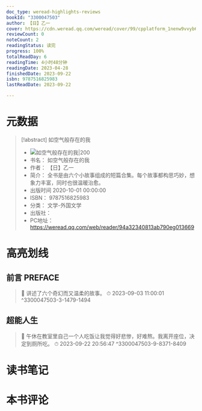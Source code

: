 ```yaml
---
doc_type: weread-highlights-reviews
bookId: "3300047503"
author: 【日】乙一
cover: https://cdn.weread.qq.com/weread/cover/99/cpplatform_1nenw9vvyb6dcyivilztan/t7_cpplatform_1nenw9vvyb6dcyivilztan1675412860.jpg
reviewCount: 0
noteCount: 2
readingStatus: 读完
progress: 100%
totalReadDay: 6
readingTime: 4小时48分钟
readingDate: 2023-04-28
finishedDate: 2023-09-22
isbn: 9787516825983
lastReadDate: 2023-09-22

---
```

# 元数据
> [!abstract] 如空气般存在的我
> - ![ 如空气般存在的我|200](https://cdn.weread.qq.com/weread/cover/99/cpplatform_1nenw9vvyb6dcyivilztan/t7_cpplatform_1nenw9vvyb6dcyivilztan1675412860.jpg)
> - 书名： 如空气般存在的我
> - 作者： 【日】乙一
> - 简介： 全书是由六个小故事组成的短篇合集。每个故事都构思巧妙，想象力丰富，同时也很温暖治愈。
> - 出版时间 2020-10-01 00:00:00
> - ISBN： 9787516825983
> - 分类： 文学-外国文学
> - 出版社： 
> - PC地址：https://weread.qq.com/web/reader/94a32340813ab790eg013669

# 高亮划线

## 前言 PREFACE

> 📌 讲述了六个奇幻而又温柔的故事。 
> ⏱ 2023-09-03 11:00:01 ^3300047503-3-1479-1494

## 超能人生

> 📌 午休在教室里自己一个人吃饭让我觉得好悲惨，好难熬。我离开座位，决定到厕所吃。 
> ⏱ 2023-09-22 20:56:47 ^3300047503-9-8371-8409

# 读书笔记

# 本书评论
